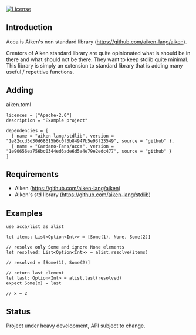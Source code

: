 [![License](https://img.shields.io:/github/license/Cardano-Fans/acca?label=license)](https://github.com/Cardano-Fans/acca/blob/master/LICENSE)

## Introduction

Acca is Aiken's non standard library (https://github.com/aiken-lang/aiken).


Creators of Aiken standard library are quite opinionated what is should be in there and what should not be there. They want to keep stdlib quite minimal. This library is simply an extension to standard library that is adding many useful / repetitive functions.

## Adding

aiken.toml
```
licences = ["Apache-2.0"]
description = "Example project"

dependencies = [
  { name = "aiken-lang/stdlib", version = "1e82ccd5d30d68615b6c0f3b84947b5e93f23549", source = "github" },
  { name = "Cardano-Fans/acca", version = "1e90656ea756bc0344ed6ade6d5a4e79e2edc477", source = "github" }
]
```

## Requirements
- Aiken (https://github.com/aiken-lang/aiken)
- Aiken's std library (https://github.com/aiken-lang/stdlib)

## Examples

```gleam
use acca/list as alist

let items: List<Option<Int>> = [Some(1), None, Some(2)] 

// resolve only Some and ignore None elements
let resolved: List<Option<Int>> = alist.resolve(items)

// resolved = [Some(1), Some(2)]

// return last element
let last: Option<Int> = alist.last(resolved)
expect Some(x) = last

// x = 2
```

## Status
Project under heavy development, API subject to change.
